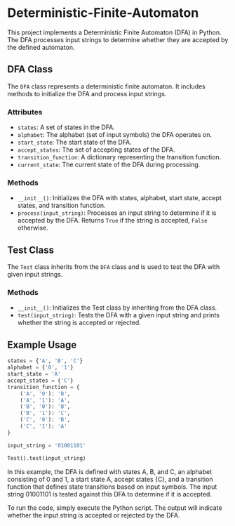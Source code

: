 # Deterministic-Finite-Automaton

This project implements a Deterministic Finite Automaton (DFA) in Python. The DFA processes input strings to determine whether they are accepted by the defined automaton.

## DFA Class

The `DFA` class represents a deterministic finite automaton. It includes methods to initialize the DFA and process input strings.

### Attributes

- `states`: A set of states in the DFA.
- `alphabet`: The alphabet (set of input symbols) the DFA operates on.
- `start_state`: The start state of the DFA.
- `accept_states`: The set of accepting states of the DFA.
- `transition_function`: A dictionary representing the transition function.
- `current_state`: The current state of the DFA during processing.

### Methods

- `__init__()`: Initializes the DFA with states, alphabet, start state, accept states, and transition function.
- `process(input_string)`: Processes an input string to determine if it is accepted by the DFA. Returns `True` if the string is accepted, `False` otherwise.

## Test Class

The `Test` class inherits from the `DFA` class and is used to test the DFA with given input strings.

### Methods

- `__init__()`: Initializes the Test class by inheriting from the DFA class.
- `test(input_string)`: Tests the DFA with a given input string and prints whether the string is accepted or rejected.

## Example Usage

```python
states = {'A', 'B', 'C'}
alphabet = {'0', '1'}
start_state = 'A'
accept_states = {'C'}
transition_function = {
    ('A', '0'): 'B',
    ('A', '1'): 'A',
    ('B', '0'): 'B',
    ('B', '1'): 'C',
    ('C', '0'): 'B',
    ('C', '1'): 'A'
}

input_string = '01001101'

Test().test(input_string)
```

In this example, the DFA is defined with states A, B, and C, an alphabet consisting of 0 and 1, a start state A, accept states {C}, and a transition function that defines state transitions based on input symbols. The input string 01001101 is tested against this DFA to determine if it is accepted.

To run the code, simply execute the Python script. The output will indicate whether the input string is accepted or rejected by the DFA.
